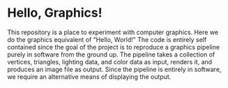 # Hello, Graphics!
This repository is a place to experiment with computer graphics. Here we do the graphics equivalent of "Hello, World!" The code is entirely self contained since the goal of the project is to reproduce a graphics pipeline purely in software from the ground up. The pipeline takes a collection of vertices, triangles, lighting data, and color data as input, renders it, and produces an image file as output. Since the pipeline is entirely in software, we require an alternative means of displaying the output.
